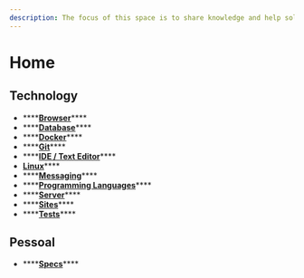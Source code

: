 ```yaml
---
description: The focus of this space is to share knowledge and help solve problems.
---
```


# Home

## Technology

* \*\*\*\*[**Browser**](technology/browser/)\*\*\*\*
* \*\*\*\*[**Database**](technology/database/)\*\*\*\*
* \*\*\*\*[**Docker**](technology/docker/)\*\*\*\*
* \*\*\*\*[**Git**](technology/git/)\*\*\*\*
* \*\*\*\*[**IDE / Text Editor**](technology/ide_text-editor/)\*\*\*\*
* [**Linux**](technology/linux/)\*\*\*\*
* \*\*\*\*[**Messaging**](technology/messaging/)\*\*\*\*
* \*\*\*\*[**Programming Languages**](technology/programming-languages/)\*\*\*\*
* \*\*\*\*[**Server**](technology/server/)\*\*\*\*
* \*\*\*\*[**Sites**](technology/sites.md)\*\*\*\*
* \*\*\*\*[**Tests**](technology/tests/)\*\*\*\*

## Pessoal

* \*\*\*\*[**Specs**](pessoal/specs.md)\*\*\*\*

